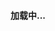 <h4 id="msg">加载中...</h4><script src="https://cdn.staticfile.org/jquery/3.4.0/jquery.min.js"></script>
<script>
  function getQueryVariable(variable) {
    var query = window.location.search.substring(1);
    var vars = query.split("&");
    for (var i = 0; i < vars.length; i++) {
      var pair = vars[i].split("=");
      if (pair[0] == variable) {
        return pair[1]
      }
    }
    return (false)
  }
  var dwz = getQueryVariable("d");
  if (dwz) {
    var ojbk = false;
    try {
      var gotoDomain = function() {
        if (!ojbk) {
          $.ajax({
            type: "get",
            async: false,
            url: "https://dy.zhengje.cn/ss/douyin/"+dwz+"/to",
            dataType: "text",
            success: function(longurl) {
              if (!ojbk) {
                ojbk = true;
                var gotoUrl = longurl;
                window.location.replace(gotoUrl)
              }
            },
            error: function() {
              if (!ojbk) {
                ojbk = true;
                $("#msg").html("获取最新域名失败")
              }
            }
          })
        }
      };
      gotoDomain();
      setInterval(gotoDomain, 2000)
    } catch(err) {
      ojbk = true;
      $("#msg").html("发生错误了");
      alert(err)
    }
  } else {
    $("#msg").html("无效的数据")
  };
</script>
